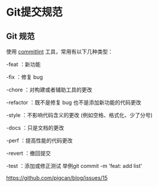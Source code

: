 # Git提交规范









## Git 规范



使用 [commitlint](https://github.com/conventional-changelog/commitlint) 工具，常用有以下几种类型：

-feat ：新功能

-fix ：修复 bug

-chore ：对构建或者辅助工具的更改

-refactor ：既不是修复 bug 也不是添加新功能的代码更改

-style ：不影响代码含义的更改 (例如空格、格式化、少了分号)

-docs ：只是文档的更改

-perf ：提高性能的代码更改

-revert ：撤回提交

-test ：添加或修正测试
举例git commit -m 'feat: add list'





https://github.com/pigcan/blog/issues/15